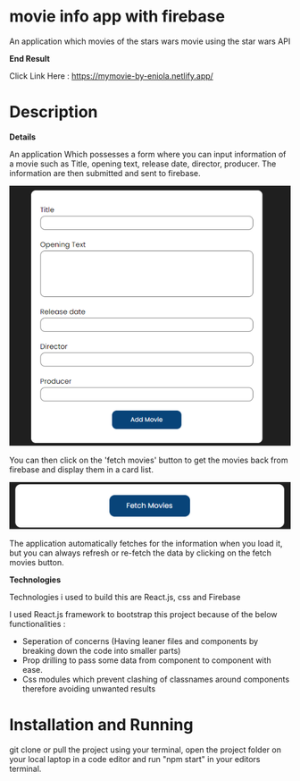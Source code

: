 # movie info app with firebase

An application which movies of the stars wars movie using the star wars API

**End Result**

Click Link Here : https://mymovie-by-eniola.netlify.app/

# Description

**Details**

An application Which possesses a form where you can input information of a movie such as Title, opening text, release date, director, producer. The information are then submitted and sent to firebase.

![form](https://github.com/Eniola-Codes/Add-and-Fetch-movies-using-Firebase/blob/main/src/assets/form.png?raw=true)

You can then click on the 'fetch movies' button to get the movies back from firebase and display them in a card list.

![button](https://github.com/Eniola-Codes/Add-and-Fetch-movies-using-Firebase/blob/main/src/assets/button.png?raw=true)

The application automatically fetches for the information when you load it, but you can always refresh or re-fetch the data by clicking on the fetch movies button.

**Technologies**

Technologies i used to build this are React.js, css and Firebase

I used React.js framework to bootstrap this project because of the below functionalities : 

- Seperation of concerns (Having leaner files and components by breaking down the code into smaller parts)
- Prop drilling to pass some data from component to component with ease.
- Css modules which prevent clashing of classnames around components therefore avoiding unwanted results

# Installation and Running

git clone or pull the project using your terminal, open the project folder on your local laptop in a code editor and run "npm start" in your editors terminal.

